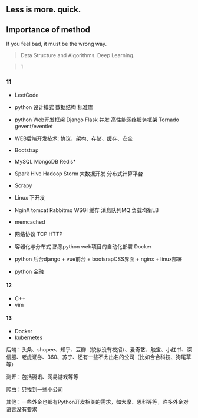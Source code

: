 
## Less is more.    quick.
## Importance of method
If you feel bad, it must be the wrong way.

> Data Structure and Algorithms.     Deep Learning.

> 1

### 11
- LeetCode
- python 设计模式 数据结构 标准库
- python Web开发框架                Django Flask    并发    高性能网络服务框架 Tornado gevent/eventlet
- WEB后端开发技术: 协议、架构、存储、缓存、安全
- Bootstrap
- MySQL MongoDB Redis*             
- Spark Hive Hadoop Storm 大数据开发 分布式计算平台
- Scrapy
- Linux 下开发
- NginX  tomcat  Rabbitmq  WSGI   缓存  消息队列MQ   负载均衡LB
- memcached
- 网络协议 TCP HTTP 
- 容器化与分布式 熟悉python web项目的自动化部署    Docker
- python  后台django + vue前台 +  bootsrapCSS界面 + nginx  +  linux部署



- python 金融

#### 12
- C++
- vim 

#### 13
- Docker
- kubernetes



后端：头条、shopee、知乎、豆瓣（貌似没有校招）、爱奇艺、触宝、小红书、深信服、老虎证券、360、苏宁、还有一些不太出名的公司（比如合合科技、狗尾草等）

测开：包括腾讯、网易游戏等等

爬虫：只找到一些小公司

其他：一些外企也都有Python开发相关的需求，如大摩、思科等等，许多外企对语言没有要求
